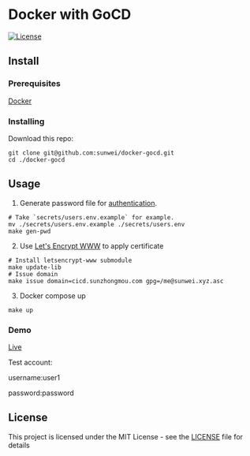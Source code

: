 # Docker with GoCD

[![License](https://img.shields.io/badge/license-MIT-blue.svg)](LICENSE)

## Install

### Prerequisites
[Docker](https://www.docker.com/)

### Installing
Download this repo:

```console
git clone git@github.com:sunwei/docker-gocd.git
cd ./docker-gocd
```

## Usage

1. Generate password file for [authentication](https://docs.gocd.org/current/configuration/dev_authentication.html).
```console
# Take `secrets/users.env.example` for example.
mv ./secrets/users.env.example ./secrets/users.env
make gen-pwd
```

2. Use [Let's Encrypt WWW](https://github.com/sunwei/letsencrypt-www) to apply certificate
```console
# Install letsencrypt-www submodule
make update-lib
# Issue domain 
make issue domain=cicd.sunzhongmou.com gpg=/me@sunwei.xyz.asc
```

3. Docker compose up
```console
make up
```

### Demo

[Live](https://cicd.sunzhongmou.com)

Test account: 

username:user1
 
password:password

## License
This project is licensed under the MIT License - see the [LICENSE](./LICENSE) file for details
